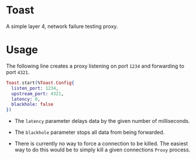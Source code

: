 # Toast

A simple layer 4, network failure testing proxy.

# Usage

The following line creates a proxy listening on port `1234` and forwarding to port `4321`.

````elixir
Toast.start(%Toast.Config{
  listen_port: 1234,
  upstream_port: 4321,
  latency: 0,
  blackhole: false
})
````


- The `latency` parameter delays data by the given number of milliseconds.

- The `blackhole` parameter stops all data from being forwarded.

- There is currently no way to force a connection to be killed. The easiest way to do this
  would be to simply kill a given connections `Proxy` process.
